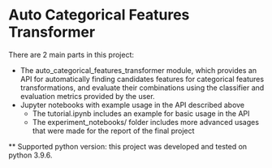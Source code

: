 # Auto Categorical Features Transformer
There are 2 main parts in this project:
- The auto_categorical_features_transformer module, which provides an API for automatically finding candidates features for categorical features transformations, and evaluate their combinations
    using the classifier and evaluation metrics provided by the user.
- Jupyter notebooks with example usage in the API described above
  - The tutorial.ipynb includes an example for basic usage in the API
  - The experiment_notebooks/ folder includes more advanced usages that were made for the report of the final project 

** Supported python version: this project was developed and tested on python 3.9.6.
